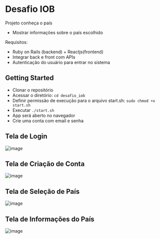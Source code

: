 # Desafio IOB
Projeto conheça o país
- Mostrar informações sobre o país escolhido

Requisitos:
- Ruby on Rails (backend) + Reactjs(frontend)
- Integrar back e front com APIs
- Autenticação do usuário para entrar no sistema

## Getting Started
- Clonar o repositório
- Acessar o diretório: `cd desafio_iob`
- Definir permissão de execução para o arquivo start.sh: `sudo chmod +x start.sh`
- Executar `./start.sh`
- App será aberto no navegador
- Crie uma conta com email e senha

## Tela de Login
![image](https://github.com/user-attachments/assets/ebb0bb09-0890-4d80-8e88-0bc88ca66ac4)

## Tela de Criação de Conta
![image](https://github.com/user-attachments/assets/cec891c2-995e-474d-96aa-7caf832ffe98)

## Tela de Seleção de País
![image](https://github.com/user-attachments/assets/fcc5bcd4-49f8-4293-bb2d-57b505553434)

## Tela de Informações do País
![image](https://github.com/user-attachments/assets/e89e8e65-38fe-489a-abc8-8921f2a07d23)
